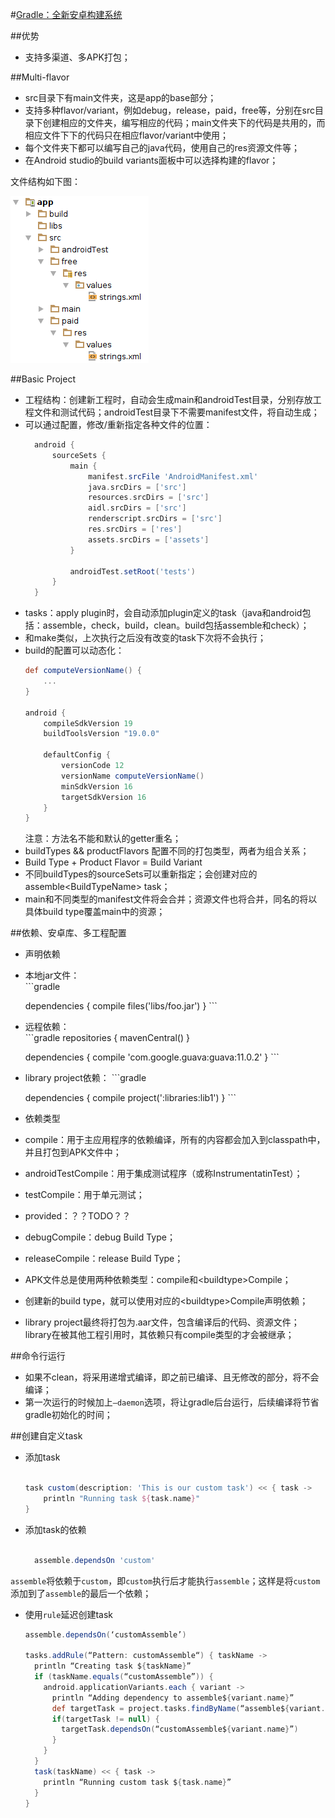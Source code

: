 #[Gradle：全新安卓构建系统](http://tools.android.com/tech-docs/new-build-system/user-guide)

##优势
+  支持多渠道、多APK打包；

##Multi-flavor
+  src目录下有main文件夹，这是app的base部分；
+  支持多种flavor/variant，例如debug，release，paid，free等，分别在src目录下创建相应的文件夹，编写相应的代码；main文件夹下的代码是共用的，而相应文件下下的代码只在相应flavor/variant中使用；
+  每个文件夹下都可以编写自己的java代码，使用自己的res资源文件等；
+  在Android studio的build variants面板中可以选择构建的flavor；
  
文件结构如下图：  

![xflavour_folder_structure.png](assets/xflavour_folder_structure.png)

##Basic Project
+  工程结构：创建新工程时，自动会生成main和androidTest目录，分别存放工程文件和测试代码；androidTest目录下不需要manifest文件，将自动生成；
+  可以通过配置，修改/重新指定各种文件的位置：
    ```gradle
      android {
          sourceSets {
              main {
                  manifest.srcFile 'AndroidManifest.xml'
                  java.srcDirs = ['src']
                  resources.srcDirs = ['src']
                  aidl.srcDirs = ['src']
                  renderscript.srcDirs = ['src']
                  res.srcDirs = ['res']
                  assets.srcDirs = ['assets']
              }
      
              androidTest.setRoot('tests')
          }
      }
    ```
+  tasks：apply plugin时，会自动添加plugin定义的task（java和android包括：assemble，check，build，clean。build包括assemble和check）；
+  和make类似，上次执行之后没有改变的task下次将不会执行；
+  build的配置可以动态化：  
    ```gradle
    def computeVersionName() {
        ...
    }
    
    android {
        compileSdkVersion 19
        buildToolsVersion "19.0.0"
    
        defaultConfig {
            versionCode 12
            versionName computeVersionName()
            minSdkVersion 16
            targetSdkVersion 16
        }
    }
    ```
    注意：方法名不能和默认的getter重名；
+  buildTypes && productFlavors    配置不同的打包类型，两者为组合关系；
  +  Build Type + Product Flavor = Build Variant
  +  不同buildTypes的sourceSets可以重新指定；会创建对应的assemble&lt;BuildTypeName&gt; task；
  +  main和不同类型的manifest文件将会合并；资源文件也将合并，同名的将以具体build type覆盖main中的资源；
  
##依赖、安卓库、多工程配置
+  声明依赖
  +  本地jar文件：  
    ```gradle
    
      dependencies {
          compile files('libs/foo.jar')
      }
    ```
  +  远程依赖：  
    ```gradle
      repositories {
          mavenCentral()
      }
      
      
      dependencies {
          compile 'com.google.guava:guava:11.0.2'
      }
    ```
  +  library project依赖：
    ```gradle
    
      dependencies {
          compile project(':libraries:lib1')
      }
    ```
+  依赖类型
  +  compile：用于主应用程序的依赖编译，所有的内容都会加入到classpath中，并且打包到APK文件中；
  +  androidTestCompile：用于集成测试程序（或称InstrumentatinTest）；
  +  testCompile：用于单元测试；
  +  provided：？？TODO？？
  +  debugCompile：debug Build Type；
  +  releaseCompile：release Build Type；
  +  APK文件总是使用两种依赖类型：compile和&lt;buildtype&gt;Compile；
  +  创建新的build type，就可以使用对应的&lt;buildtype&gt;Compile声明依赖；
+  library project最终将打包为.aar文件，包含编译后的代码、资源文件；library在被其他工程引用时，其依赖只有compile类型的才会被继承；

##命令行运行
+  如果不clean，将采用递增式编译，即之前已编译、且无修改的部分，将不会编译；
+  第一次运行的时候加上`–daemon`选项，将让gradle后台运行，后续编译将节省gradle初始化的时间；

##创建自定义task
+  添加task  
    ```gradle  
    
    task custom(description: 'This is our custom task') << { task ->
        println "Running task ${task.name}"
    }
    ```
+  添加task的依赖  
    ```gradle  
    
      assemble.dependsOn 'custom'
    
    ```
`assemble`将依赖于`custom`，即`custom`执行后才能执行`assemble`；这样是将`custom`添加到了`assemble`的最后一个依赖；

+  使用`rule`延迟创建task  
    ```gradle
    assemble.dependsOn(‘customAssemble’)
    
    tasks.addRule(“Pattern: customAssemble“) { taskName ->
      println “Creating task ${taskName}”
      if (taskName.equals(“customAssemble”)) {
        android.applicationVariants.each { variant ->
          println “Adding dependency to assemble${variant.name}”
          def targetTask = project.tasks.findByName(“assemble${variant.name}”)
          if(targetTask != null) {
            targetTask.dependsOn(“customAssemble${variant.name}”)
          }
        }
      }
      task(taskName) << { task ->
        println “Running custom task ${task.name}”
      }
    }
    ```